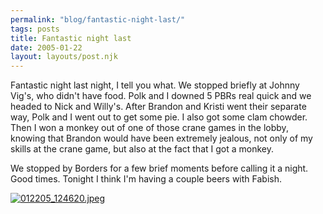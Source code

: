 ```yaml
---
permalink: "blog/fantastic-night-last/"
tags: posts
title: Fantastic night last
date: 2005-01-22
layout: layouts/post.njk
---
```


Fantastic night last night, I tell you what. We stopped briefly at Johnny Vig's, who didn't have food. Polk and I downed 5 PBRs real quick and we headed to Nick and Willy's. After Brandon and Kristi went their separate way, Polk and I went out to get some pie. I also got some clam chowder. Then I won a monkey out of one of those crane games in the lobby, knowing that Brandon would have been extremely jealous, not only of my skills at the crane game, but also at the fact that I got a monkey.

We stopped by Borders for a few brief moments before calling it a night. Good times. Tonight I think I'm having a couple beers with Fabish.

[<img src="http://pics.livejournal.com/wasson/pic/00010ty5" alt="012205_124620.jpeg" border="0" />][1]

 [1]: http://pics.livejournal.com/wasson/pic/00010ty5/